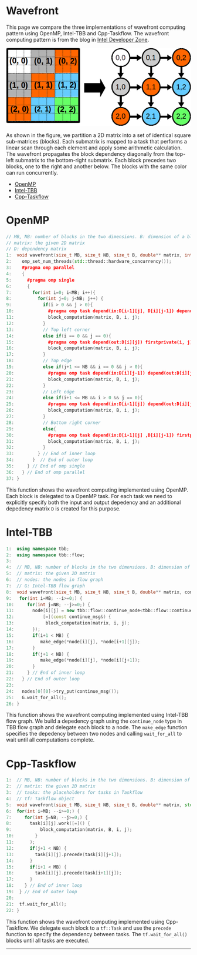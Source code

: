 # Wavefront

This page we compare the three implementations of wavefront computing pattern using OpenMP, Intel-TBB and Cpp-Taskflow.
The wavefront computing pattern is from the blog in [Intel Developer Zone]. 

![](wavefront.png)

As shown in the figure, we partition a 2D matrix into a set of identical square sub-matrices (blocks). 
Each submatrix is mapped to a task that performs a linear scan through each element and 
apply some arithmetic calculation. The wavefront propagates the block dependency diagonally 
from the top-left submatrix to the bottom-right submatrix. Each block precedes two blocks, one to the
right and another below. The blocks with the same color can run concurrently.


+ [OpenMP](#OpenMP)
+ [Intel-TBB](#TBB)
+ [Cpp-Taskflow](#Cpp-Taskflow)

# OpenMP 

```cpp
// MB, NB: number of blocks in the two dimensions. B: dimension of a block
// matrix: the given 2D matrix 
// D: dependency matrix 
1:  void wavefront(size_t MB, size_t NB, size_t B, double** matrix, int** D){
2:    omp_set_num_threads(std::thread::hardware_concurrency());
3:    #pragma omp parallel
4:    {
5:      #pragma omp single
6:      {
7:        for(int i=0; i<MB; i++){
8:          for(int j=0; j<NB; j++) {
9:            if(i > 0 && j > 0){
10:             #pragma omp task depend(in:D[i-1][j], D[i][j-1]) depend(out:D[i][j]) firstprivate(i, j)
11:             block_computation(matrix, B, i, j);
12:           }
13:           // Top left corner
14:           else if(i == 0 && j == 0){
15:             #pragma omp task depend(out:D[i][j]) firstprivate(i, j)
16:             block_computation(matrix, B, i, j);
17:           }
18:           // Top edge  
19:           else if(j+1 <= NB && i == 0 && j > 0){
20:             #pragma omp task depend(in:D[i][j-1]) depend(out:D[i][j]) firstprivate(i, j)
21:             block_computation(matrix, B, i, j);
22:           }
23:           // Left edge
24:           else if(i+1 <= MB && i > 0 && j == 0){
25:             #pragma omp task depend(in:D[i-1][j]) depend(out:D[i][j]) firstprivate(i, j)
26:             block_computation(matrix, B, i, j);
27:           }
28:           // Bottom right corner
29:           else{
30:             #pragma omp task depend(in:D[i-1][j] ,D[i][j-1]) firstprivate(i, j)
31:             block_computation(matrix, B, i, j);
32:           }
33:         } // End of inner loop
34:       }  // End of outer loop
35:     } // End of omp single 
36:   } // End of omp parallel 
37: }
```

This function shows the wavefront computing implemented using OpenMP. Each
block is delegated to a OpenMP task. For each task we need to explicitly specify both the
input and output depedency and an additional depedency matrix `D` is
created for this purpose.


# Intel-TBB

```cpp 
1:  using namespace tbb;
2:  using namespace tbb::flow;
3:  
4:  // MB, NB: number of blocks in the two dimensions. B: dimension of a block
5:  // matrix: the given 2D matrix   
6:  // nodes: the nodes in flow graph
7:  // G: Intel-TBB flow graph
8:  void wavefront(size_t MB, size_t NB, size_t B, double** matrix, continue_node<continue_msg> ***nodes, Graph& G){ 
9:   for(int i=MB; --i>=0;) { 
10:     for(int j=NB; --j>=0;) {
11:       node[i][j] = new tbb::flow::continue_node<tbb::flow::continue_msg>(G,
12:           [=](const continue_msg&) {
13:            block_computation(matrix, i, j); 
14:       });
15:       if(i+1 < MB) {
16:          make_edge(*node[i][j], *node[i+1][j]);
17:       }
18:       if(j+1 < NB) {
19:          make_edge(*node[i][j], *node[i][j+1]);
20:       } 
21:     } // End of inner loop
22:   } // End of outer loop
23:  
24:   nodes[0][0]->try_put(continue_msg());
25:   G.wait_for_all();
26: }
```

This function shows the wavefront computing implemented using Intel-TBB flow graph. We 
build a depedency graph using the `continue_node` type in TBB flow graph and delegate 
each block to a node. The `make_edge` function specifies the depedency between two nodes 
and calling `wait_for_all` to wait until all computations complete.

# Cpp-Taskflow

```cpp 
1:  // MB, NB: number of blocks in the two dimensions. B: dimension of a block
2:  // matrix: the given 2D matrix   
3:  // tasks: the placeholders for tasks in Taskflow
4:  // tf: Taskflow object
5:  void wavefront(size_t MB, size_t NB, size_t B, double** matrix, std::vector<std::vector<tf::Task>>& tasks, tf::Taskflow& tf){ 
6:  for(int i=MB; --i>=0;) { 
7:     for(int j=NB; --j>=0;) { 
8:       task[i][j].work([=]() {
9:           block_computation(matrix, B, i, j); 
10:        }
11:      );  
12:      if(j+1 < NB) {
13:        task[i][j].precede(task[i][j+1]);
14:      }
15:      if(i+1 < MB) {
16:        task[i][j].precede(task[i+1][j]);
17:      }
18:    } // End of inner loop
19:  } // End of outer loop
20:
21:  tf.wait_for_all();
22: }
```
This function shows the wavefront computing implemented using Cpp-Taskflow. We
delegate each block to a `tf::Task` and use the `precede` function to specify
the dependency between tasks. The `tf.wait_for_all()` blocks until all tasks
are executed.


* * *

[GraphvizOnline]:        https://dreampuf.github.io/GraphvizOnline/
[Intel Developer Zone]:  https://software.intel.com/en-us/blogs/2011/09/09/implementing-a-wave-front-computation-using-the-intel-threading-building-blocks-flow-graph

